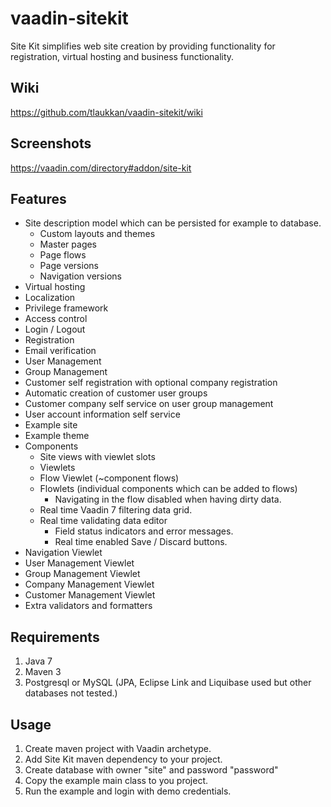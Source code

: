 vaadin-sitekit
==============

Site Kit simplifies web site creation by providing functionality for registration, virtual hosting and business functionality.

Wiki
----

https://github.com/tlaukkan/vaadin-sitekit/wiki

Screenshots
-----------

https://vaadin.com/directory#addon/site-kit

Features
--------

* Site description model which can be persisted for example to database.
    * Custom layouts and themes
    * Master pages
    * Page flows
    * Page versions
    * Navigation versions
* Virtual hosting
* Localization
* Privilege framework
* Access control
* Login / Logout
* Registration
* Email verification
* User Management
* Group Management
* Customer self registration with optional company registration
* Automatic creation of customer user groups
* Customer company self service on user group management
* User account information self service
* Example site
* Example theme
* Components
    * Site views with viewlet slots
    * Viewlets
    * Flow Viewlet (~component flows)
    * Flowlets (individual components which can be added to flows)
        * Navigating in the flow disabled when having dirty data.
    * Real time Vaadin 7 filtering data grid.
    * Real time validating data editor
        * Field status indicators and error messages.
        * Real time enabled Save / Discard buttons.
* Navigation Viewlet
* User Management Viewlet
* Group Management Viewlet
* Company Management Viewlet
* Customer Management Viewlet
* Extra validators and formatters

Requirements
------------

1. Java 7
2. Maven 3
3. Postgresql or MySQL (JPA, Eclipse Link and Liquibase used but other databases not tested.)

Usage
-----

1. Create maven project with Vaadin archetype.
2. Add Site Kit maven dependency to your project.
2. Create database with owner "site" and password "password"
3. Copy the example main class to you project.
4. Run the example and login with demo credentials.